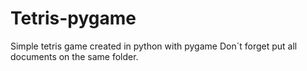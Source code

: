 # Tetris-pygame
Simple tetris game created in python with pygame
Don´t forget put all documents on the same folder.

